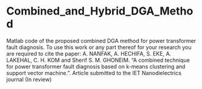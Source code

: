 # Combined_and_Hybrid_DGA_Method
Matlab code of the proposed combined DGA method for power transformer fault diagnosis.
To use this work or any part thereof for your research you are required to cite the paper: A. NANFAK, A. HECHIFA, S. EKE, A. LAKEHAL, C. H. KOM and Sherif S. M. GHONEIM.
“A combined technique for power transformer fault diagnosis based on k-means clustering and support vector machine.”.
Article submitted to the IET Nanodielectrics journal (In review)
